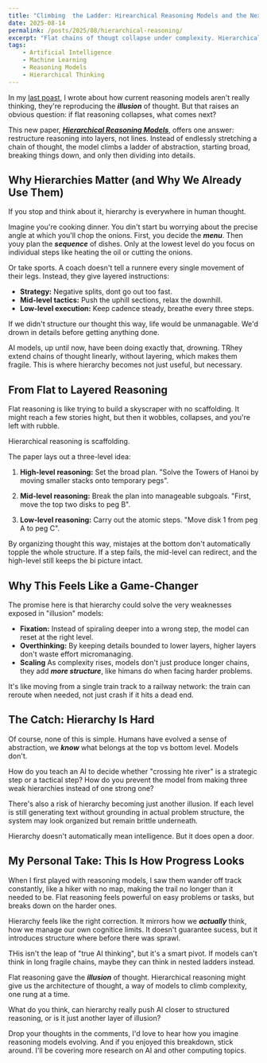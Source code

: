 ```yaml
---
title: "Climbing  the Ladder: Hirearchical Reasoning Models and the Next Step for AI"
date: 2025-08-14
permalink: /posts/2025/08/hierarchical-reasoning/
excerpt: "Flat chains of thougt collapse under complexity. Hierarchical reasoning models propose a new path: structuring thought into levels, more like humans do."
tags:
    - Artificial Intelligence
    - Machine Learning
    - Reasoning Models
    - Hierarchical Thinking  
---
```


In my [last poast](), I wrote about how current reasoning models aren't really thinking, they're reproducing the ***illusion*** of thought. But that raises an obvious question: if flat reasoning collapses, what comes next?

This new paper, [***Hierarchical Reasoning Models***](https://arxiv.org/pdf/2506.21734), offers one answer: restructure reasoning into layers, not lines. Instead of endlessly stretching a chain of thought, the model climbs a ladder of abstraction, starting broad, breaking things down, and only then dividing into details.

## Why Hierarchies Matter (and Why We Already Use Them)

If you stop and think about it, hierarchy is everywhere in human thought.

Imagine you're cooking dinner. You din't start bu worrying about the precise angle at which you'll chop the onions. First, you decide the ***menu***. Then youy plan the ***sequence*** of dishes. Only at the lowest level do you focus on individual steps like heating the oil or cutting the onions.

Or take sports. A coach doesn't tell a runnere every single movement of their legs. Instead, they give layered instructions:

- **Strategy:** Negative splits, dont go out too fast.
- **Mid-level tactics:** Push the uphill sections, relax the downhill.
- **Low-level execution:** Keep cadence steady, breathe every three steps.

If we didn't structure our thought this way, life would be unmanagable. We'd drown in details before getting anything done.

AI models, up until now, have been doing exactly that, drowning. TRhey extend chains of thought linearly, without layering, which makes them fragile. This is where hierarchy becomes not just useful, but necessary.

## From Flat to Layered Reasoning

Flat reasoning is like trying to build a skyscraper with no scaffolding. It might reach a few stories hight, but then it wobbles, collapses, and you're left with rubble.

Hierarchical reasoning is scaffolding.

The paper lays out a three-level idea:

1. **High-level reasoning:** Set the broad plan. "Solve the Towers of Hanoi by moving  smaller stacks onto temporary pegs".

2. **Mid-level reasoning:** Break the plan into manageable subgoals. "First, move the top two disks to peg B".

3. **Low-level reasoning:** Carry out the atomic steps. "Move disk 1 from peg A to peg C".

By organizing thought this way, mistajes at the bottom don't automatically topple the whole structure. If a step fails, the mid-level can redirect, and the high-level still keeps the bi picture intact.

## Why This Feels Like a Game-Changer

The promise here is that hierarchy could solve the very weaknesses exposed in "illusion" models:

- **Fixation:** Instead of spiraling deeper into a wrong step, the model can reset at the right level.
- **Overthinking:** By keeping details bounded to lower layers, higher layers don't waste effort micromanaging.
- **Scaling** As complexity rises, models don't just produce longer chains, they add ***more structure***, like himans do when facing harder problems.

It's like moving from a single train track to a railway network: the train can reroute when needed, not just crash if it hits a dead end.

## The Catch: Hierarchy Is Hard

Of course, none of this is simple. Humans have evolved a sense of abstraction, we ***know*** what belongs at the top vs bottom level. Models don't.

How do you teach an AI to decide whether "crossing hte river" is a strategic step or a tactical step? 
How do you prevent the model from making three weak hierarchies instead of one strong one?

There's also a risk of hierarchy becoming just another illusion. If each level is still generating text without grounding in actual problem structure, the system may look organized but remain brittle underneath.

Hierarchy doesn't automatically mean intelligence. But it does open a door.

## My Personal Take: This Is How Progress Looks

When I first played with reasoning models, I saw them wander off track constantly, like a hiker with no map, making the trail no longer than it needed to be. Flat reasoning feels powerful on easy problems or tasks, but breaks down on the harder ones.

Hierarchy feels like the right correction. It mirrors how we ***actually*** think, how we manage our own cognitice limits. It doesn't guarantee sucess, but it introduces structure where before there was sprawl.

THis isn't the leap of "true AI thinking", but it's a smart pivot. If models can't think in long fragile chains, maybe they can think in nested ladders instead.

Flat reasoning gave the ***illusion*** of thought. Hierarchical reasoning might give us the architecture of thought, a way of models to climb complexity, one rung at a time.

What do you think, can hierarchy really push AI closer to structured reasoning, or is it just another layer of illusion?

Drop your thoughts in the comments, I'd love to hear how you imagine reasoning models evolving. And if you enjoyed this breakdown, stick around. I'll be covering more research on AI and other computing topics. 